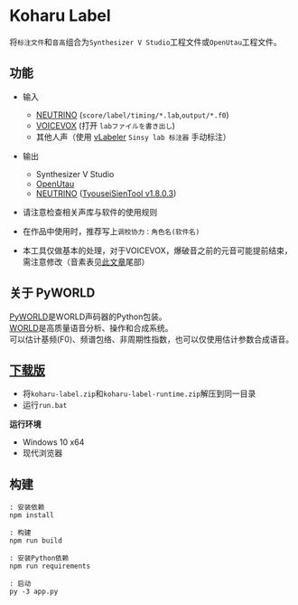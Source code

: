 # Koharu Label
将`标注文件`和`音高`组合为`Synthesizer V Studio`工程文件或`OpenUtau`工程文件。  


## 功能
- 输入
  - [NEUTRINO](https://studio-neutrino.com/) (`score/label/timing/*.lab`,`output/*.f0`)
  - [VOICEVOX](https://voicevox.hiroshiba.jp/) (打开 `labファイルを書き出し`)
  - 其他人声（使用 [vLabeler](https://github.com/sdercolin/vlabeler/) `Sinsy lab 标注器` 手动标注）
- 输出
  - Synthesizer V Studio
  - [OpenUtau](https://github.com/stakira/OpenUtau/)
  - [NEUTRINO](https://n3utrino.work/) ([TyouseiSienTool v1.8.0.3](https://github.com/sigprogramming/tyouseisientool/releases/tag/v1.8.0.3))
  
- 请注意检查相关声库与软件的使用规则
- 在作品中使用时，推荐写上`调校协力：角色名(软件名)`
- 本工具仅做基本的处理，对于VOICEVOX，爆破音之前的元音可能提前结束，需注意修改（音素表见[此文章](https://www.bilibili.com/read/cv14176406)尾部[](https://i0.hdslb.com/bfs/article/4d91f86b7be624085a42f43b269585ed55458a04.jpg)）


## 关于 PyWORLD
[PyWORLD](https://github.com/JeremyCCHsu/Python-Wrapper-for-World-Vocoder/)是WORLD声码器的Python包装。  
[WORLD](https://github.com/mmorise/World/)是高质量语音分析、操作和合成系统。  
可以估计基频(F0)、频谱包络、非周期性指数，也可以仅使用估计参数合成语音。  


## [下载版](https://pan.baidu.com/s/1fJgz6Resv2gt_GJaLMw6Tw?pwd=khrr)
- 将`koharu-label.zip`和`koharu-label-runtime.zip`解压到同一目录
- 运行`run.bat`

**运行环境**
- Windows 10 x64
- 现代浏览器


## 构建
```batch
: 安装依赖
npm install

: 构建
npm run build

: 安装Python依赖
npm run requirements

: 启动
py -3 app.py
```